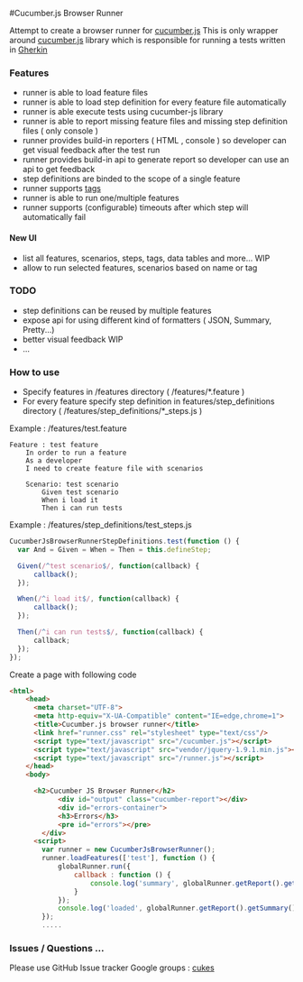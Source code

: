 
#Cucumber.js Browser Runner

Attempt to create a browser runner for [cucumber.js](https://github.com/cucumber/cucumber-js)
This is only wrapper around [cucumber.js](https://github.com/cucumber/cucumber-js) library which is responsible for running
a tests written in [Gherkin](https://github.com/cucumber/cucumber/wiki/Gherkin)

### Features

- runner is able to load feature files
- runner is able to load step definition for every feature file automatically
- runner is able execute tests using cucumber-js library
- runner is able to report missing feature files and missing step definition files ( only console )
- runner provides build-in reporters ( HTML , console ) so developer can get visual feedback after the test run
- runner provides build-in api to generate report so developer can use an api to get feedback
- step definitions are binded to the scope of a single feature
- runner supports [tags](https://github.com/cucumber/cucumber-tck/blob/master/tags.feature) 
- runner is able to run one/multiple features
- runner supports (configurable) timeouts after which step will automatically fail

#### New UI
- list all features, scenarios, steps, tags, data tables and more... WIP
- allow to run selected features, scenarios based on name or tag

### TODO
- step definitions can be reused by multiple features
- expose api for using different kind of formatters ( JSON, Summary, Pretty...)
- better visual feedback WIP
- ... 

### How to use

* Specify features in /features directory ( /features/*.feature )
* For every feature specify step definition in features/step_definitions directory ( /features/step_definitions/*_steps.js )

Example : /features/test.feature
``` gherkin
Feature : test feature
    In order to run a feature
    As a developer
    I need to create feature file with scenarios

    Scenario: test scenario
        Given test scenario
        When i load it
        Then i can run tests
```

Example : /features/step_definitions/test_steps.js
``` javascript
CucumberJsBrowserRunnerStepDefinitions.test(function () {
  var And = Given = When = Then = this.defineStep;

  Given(/^test scenario$/, function(callback) {
      callback();
  });

  When(/^i load it$/, function(callback) {
      callback();
  });

  Then(/^i can run tests$/, function(callback) {
      callback;
  });
});
```

Create a page with following code
``` html
<html>
    <head>
      <meta charset="UTF-8">
      <meta http-equiv="X-UA-Compatible" content="IE=edge,chrome=1">
      <title>Cucumber.js browser runner</title>
      <link href="runner.css" rel="stylesheet" type="text/css"/>
      <script type="text/javascript" src="/cucumber.js"></script>
      <script type="text/javascript" src="vendor/jquery-1.9.1.min.js"></script>
      <script type="text/javascript" src="/runner.js"></script>
    </head>
    <body>

      <h2>Cucumber JS Browser Runner</h2>
            <div id="output" class="cucumber-report"></div>
            <div id="errors-container">
            <h3>Errors</h3>
            <pre id="errors"></pre>
        </div>
      <script>
        var runner = new CucumberJsBrowserRunner();
        runner.loadFeatures(['test'], function () {
            globalRunner.run({
                callback : function () {
                    console.log('summary', globalRunner.getReport().getSummary());
                }
            });
            console.log('loaded', globalRunner.getReport().getSummary());
        });
        .....
```


### Issues / Questions ...

Please use GitHub Issue tracker
Google groups : [cukes](https://groups.google.com/forum/#!forum/cukes)